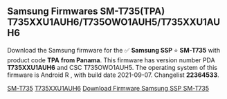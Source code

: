 <h2>Samsung Firmwares SM-T735(TPA) T735XXU1AUH6/T735OWO1AUH5/T735XXU1AUH6</h2>
Download the Samsung firmware for the ✅ <strong>Samsung SSP </strong> ⭐ <strong>SM-T735</strong> with product code <strong>TPA</strong> <strong> from Panama</strong>. This firmware has version number PDA <strong>T735XXU1AUH6</strong> and CSC T735OWO1AUH5. The operating system of this firmware is Android R , with build date 2021-09-07. Changelist <strong>22364533</strong>.


[SM-T735](https://samfirm.shop/samsung/model/SM-T735)
[T735XXU1AUH6](https://samfirm.shop/samsung/pda/T735XXU1AUH6)
[Download Firmware Samsung SSP SM-T735](https://samfirm.shop/samsung/firmware/454540)
